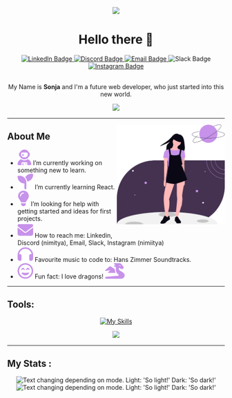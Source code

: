 <div id="header" align="center">
  <img src="https://media3.giphy.com/media/v1.Y2lkPTc5MGI3NjExYW5ka2gyMXBqdGhvbXJhOHBvaTdlZmc4eXF2dWxiYW9ud3BpdmV0eiZlcD12MV9pbnRlcm5hbF9naWZfYnlfaWQmY3Q9cw/8vvNfLiB5Wm9Zx0SWt/giphy.gif" width="150"/>

# Hello there 👋

<div id="badges">
  <a href="" target="_blank" rel="noopener noreferrer">
  <img src="https://img.shields.io/badge/LinkedIn-blue?style=for-the-badge&logo=linkedin&logoColor=white" alt="LinkedIn Badge"/>
  </a>
  <a href="https://discord.com/users/nimitya" target="_blank" rel="noopener noreferrer">
  <img src="https://img.shields.io/badge/Dicord-5865F2?style=for-the-badge&logo=discord&logoColor=white" alt="Discord Badge"/>
  </a>
  <a href="mailto:sonja.schweren@dci-student.org" target="_blank" rel="noopener noreferrer">
  <img src="https://img.shields.io/badge/Email-EA4335?style=for-the-badge&logo=gmail&logoColor=white" alt="Email Badge"/>
  </a>
 
  <img src="https://img.shields.io/badge/Slack-4A154B?style=for-the-badge&logo=slack&logoColor=white" alt="Slack Badge"/>
  
  <a href="https://www.instagram.com/nimiitya" target="_blank" rel="noopener noreferrer">
  <img src="https://img.shields.io/badge/Instagram-FF0069?style=for-the-badge&logo=instagram&logoColor=white" alt="Instagram Badge"/>
  </a>
</div>

<img src="https://komarev.com/ghpvc/?username=nimitaya&style=flat-square&color=5865F2" alt=""/>

My Name is **Sonja** and I'm a future web developer, who just started into this new world.

</div>

<div id="banner" align="center">
<!-- <img src="./assets/img/undraw_programmer_raqr.svg" height="200">
<img src="./assets/img/undraw_relaunch-day_k3qo.svg" height="200"> -->
<img src="https://media0.giphy.com/media/v1.Y2lkPTc5MGI3NjExc2JrYWs3NHJyZDNmbDZ2cnQ1Z2RtMXJqcmVyZTh1cGs3bmltejI1MyZlcD12MV9pbnRlcm5hbF9naWZfYnlfaWQmY3Q9cw/eKaOSjbqk8q8xbmLrT/giphy.gif"/>
</div>

<!-- TODO -->
<!-- find a way to display img aside text -->

---

<img src="./assets/img/undraw_my-universe_qqch.svg" width="250" align="right" alt=""/>

## About Me


- <img src="./assets/icons/atronaut.svg"> I’m currently working on something new to learn.
- <img src="./assets/icons/seedling.svg"> I’m currently learning React.
- <img src="./assets/icons/lightbulb.svg"> I’m looking for help with getting started and ideas for first projects.
- <img src="./assets/icons/mail.svg"> How to reach me: Linkedin, Discord (nimitya), Email, Slack, Instagram (nimiitya)
- <img src="./assets/icons/headphones.svg"> Favourite music to code to: Hans Zimmer Soundtracks.
- <img src="./assets/icons/smiley.svg"> Fun fact: I love dragons! <img src="./assets/icons/dragon.svg">

---

## Tools:
<div id="tools" align="center">

[![My Skills](https://skillicons.dev/icons?i=vscode,github,git,html,css,tailwind,bootstrap,sass,js,ts,vite,jquery,react)](https://skillicons.dev)

<img src="https://media2.giphy.com/media/v1.Y2lkPTc5MGI3NjExengzbzgxNzdvbXZqMHo0bHdraGdwcTFpbDdqcXhvNGd1bGVkdDh4NiZlcD12MV9pbnRlcm5hbF9naWZfYnlfaWQmY3Q9cw/w3YqkEzfYli36/giphy.gif" width="230"/>

</div>

---

## My Stats :

<div id="Stats" align="center">
<picture>
  <source media="(prefers-color-scheme: dark)" srcset="https://github-readme-stats.vercel.app/api?username=nimitaya&theme=nightowl&show_icons=true&hide_border=false&count_private=true">
  <img alt="Text changing depending on mode. Light: 'So light!' Dark: 'So dark!'" src="https://github-readme-stats.vercel.app/api?username=nimitaya&theme=buefy&show_icons=true&hide_border=false&count_private=true">
</picture>

<picture>
  <source media="(prefers-color-scheme: dark)" srcset="https://github-readme-stats.vercel.app/api/top-langs/?username=nimitaya&theme=nightowl&show_icons=true&hide_border=false&layout=compact">
  <img alt="Text changing depending on mode. Light: 'So light!' Dark: 'So dark!'" src="https://github-readme-stats.vercel.app/api/top-langs/?username=nimitaya&theme=buefy&show_icons=true&hide_border=false&layout=compact">
</picture>
</div>






<!-- Dark:
![nimitaya's Top Languages](https://github-readme-stats.vercel.app/api/top-langs/?username=nimitaya&theme=nightowl&show_icons=true&hide_border=false&layout=compact)
![nimitaya's Stats](https://github-readme-stats.vercel.app/api?username=nimitaya&theme=nightowl&show_icons=true&hide_border=false&count_private=true)
![nimitaya's Streak](https://github-readme-streak-stats.herokuapp.com/?user=nimitaya&theme=nightowl&hide_border=false) -->

<!-- Light:
![nimitaya's Top Languages](https://github-readme-stats.vercel.app/api/top-langs/?username=nimitaya&theme=buefy&show_icons=true&hide_border=false&layout=compact)
![nimitaya's Stats](https://github-readme-stats.vercel.app/api?username=nimitaya&theme=buefy&show_icons=true&hide_border=false&count_private=true)
![nimitaya's Streak](https://github-readme-streak-stats.herokuapp.com/?user=nimitaya&theme=buefy&hide_border=false) -->

<!-- Used for view Counter https://github.com/antonkomarev/github-profile-views-counter -->

<!-- <h1 style="color: #c792ea">Hello there 👋</h1> -->
<!-- # $$\color{#c792ea} Hello \space there $$ -->